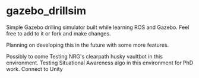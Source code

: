# gazebo_drillsim

Simple Gazebo drilling simulator built while learning ROS and Gazebo. Feel free to add to it or fork and make changes. 

Planning on developing this in the future with some more features. 

Possibly to come
    Testing NRG's clearpath husky vaultbot in this environment. 
    Testing Situational Awareness algo in this environment for PhD work. 
    Connect to Unity

